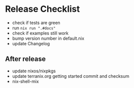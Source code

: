# Release Checklist

* check if tests are green
* run `nix run ".#docs"`
* check if examples still work
* bump version number in default.nix
* update Changelog

## After release

* update nixos/nixpkgs
* update terranix.org getting started commit and checksum
* nix-shell-mix
